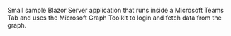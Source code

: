 Small sample Blazor Server application that runs inside a Microsoft Teams Tab and uses the Microsoft Graph Toolkit to login and fetch data from the graph.
